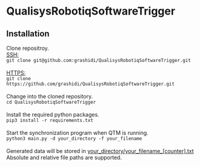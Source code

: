 # QualisysRobotiqSoftwareTrigger
## Installation
Clone repositroy.<br>
<ins>SSH:</ins><br>
```git clone git@github.com:grashidi/QualisysRobotiqSoftwareTrigger.git```<br><br>
<ins>HTTPS:</ins><br>
```git clone https://github.com/grashidi/QualisysRobotiqSoftwareTrigger.git```<br><br>
Change into the cloned repository.<br>
```cd QualisysRobotiqSoftwareTrigger```<br><br>
Install the required python packages.<br>
```pip3 install -r requirements.txt```<br><br>
Start the synchronization program when QTM is running.<br>
```python3 main.py -d your_directory -f your_filename```<br><br>
Generated data will be stored in <ins>your_directory/your_filename_[counter].txt</ins><br>
Absolute and relative file paths are supported.
